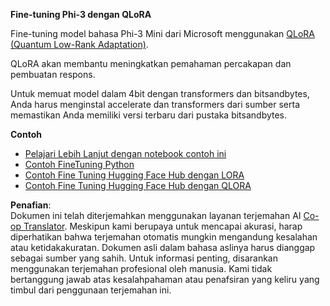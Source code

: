 <!--
CO_OP_TRANSLATOR_METADATA:
{
  "original_hash": "54b6b824568d4decb574b9e117c4f5f7",
  "translation_date": "2025-07-17T08:19:57+00:00",
  "source_file": "md/03.FineTuning/FineTuning_Qlora.md",
  "language_code": "id"
}
-->
**Fine-tuning Phi-3 dengan QLoRA**

Fine-tuning model bahasa Phi-3 Mini dari Microsoft menggunakan [QLoRA (Quantum Low-Rank Adaptation)](https://github.com/artidoro/qlora).

QLoRA akan membantu meningkatkan pemahaman percakapan dan pembuatan respons.

Untuk memuat model dalam 4bit dengan transformers dan bitsandbytes, Anda harus menginstal accelerate dan transformers dari sumber serta memastikan Anda memiliki versi terbaru dari pustaka bitsandbytes.

**Contoh**
- [Pelajari Lebih Lanjut dengan notebook contoh ini](../../../../code/03.Finetuning/Phi_3_Inference_Finetuning.ipynb)
- [Contoh FineTuning Python](../../../../code/03.Finetuning/FineTrainingScript.py)
- [Contoh Fine Tuning Hugging Face Hub dengan LORA](../../../../code/03.Finetuning/Phi-3-finetune-lora-python.ipynb)
- [Contoh Fine Tuning Hugging Face Hub dengan QLORA](../../../../code/03.Finetuning/Phi-3-finetune-qlora-python.ipynb)

**Penafian**:  
Dokumen ini telah diterjemahkan menggunakan layanan terjemahan AI [Co-op Translator](https://github.com/Azure/co-op-translator). Meskipun kami berupaya untuk mencapai akurasi, harap diperhatikan bahwa terjemahan otomatis mungkin mengandung kesalahan atau ketidakakuratan. Dokumen asli dalam bahasa aslinya harus dianggap sebagai sumber yang sahih. Untuk informasi penting, disarankan menggunakan terjemahan profesional oleh manusia. Kami tidak bertanggung jawab atas kesalahpahaman atau penafsiran yang keliru yang timbul dari penggunaan terjemahan ini.